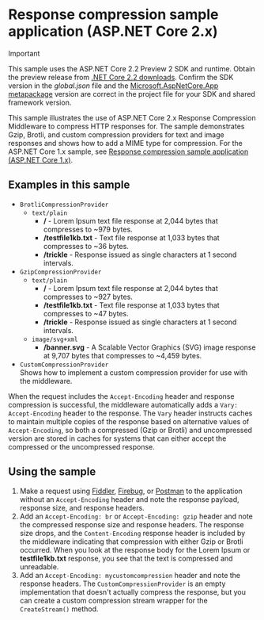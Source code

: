 # Response compression sample application (ASP.NET Core 2.x)

> [!IMPORTANT]
> This sample uses the ASP.NET Core 2.2 Preview 2 SDK and runtime. Obtain the preview release from [.NET Core 2.2 downloads](https://www.microsoft.com/net/download/dotnet-core/2.2). Confirm the SDK version in the *global.json* file and the [Microsoft.AspNetCore.App metapackage](xref:fundamentals/metapackage-app) version are correct in the project file for your SDK and shared framework version.

This sample illustrates the use of ASP.NET Core 2.x Response Compression Middleware to compress HTTP responses for. The sample demonstrates Gzip, Brotli, and custom compression providers for text and image responses and shows how to add a MIME type for compression. For the ASP.NET Core 1.x sample, see [Response compression sample application (ASP.NET Core 1.x)](https://github.com/aspnet/Docs/tree/master/aspnetcore/performance/response-compression/samples/1.x).

## Examples in this sample

* `BrotliCompressionProvider`
  * `text/plain`
    * **/** - Lorem Ipsum text file response at 2,044 bytes that compresses to ~979 bytes.
    * **/testfile1kb.txt** - Text file response at 1,033 bytes that compresses to ~36 bytes.
    * **/trickle** - Response issued as single characters at 1 second intervals.
* `GzipCompressionProvider`
  * `text/plain`
    * **/** - Lorem Ipsum text file response at 2,044 bytes that compresses to ~927 bytes.
    * **/testfile1kb.txt** - Text file response at 1,033 bytes that compresses to ~47 bytes.
    * **/trickle** - Response issued as single characters at 1 second intervals.
  * `image/svg+xml`
    * **/banner.svg** - A Scalable Vector Graphics (SVG) image response at 9,707 bytes that compresses to ~4,459 bytes.
* `CustomCompressionProvider`<br>Shows how to implement a custom compression provider for use with the middleware.

When the request includes the `Accept-Encoding` header and response compression is successful, the middleware automatically adds a `Vary: Accept-Encoding` header to the response. The `Vary` header instructs caches to maintain multiple copies of the response based on alternative values of `Accept-Encoding`, so both a compressed (Gzip or Brotli) and uncompressed version are stored in caches for systems that can either accept the compressed or the uncompressed response.

## Using the sample

1. Make a request using [Fiddler](http://www.telerik.com/fiddler), [Firebug](http://getfirebug.com/), or [Postman](https://www.getpostman.com/) to the application without an `Accept-Encoding` header and note the response payload, response size, and response headers.
1. Add an `Accept-Encoding: br` or `Accept-Encoding: gzip` header and note the compressed response size and response headers. The response size drops, and the `Content-Encoding` response header is included by the middleware indicating that compression with either Gzip or Brotli occurred. When you look at the response body for the Lorem Ipsum or **testfile1kb.txt** response, you see that the text is compressed and unreadable.
1. Add an `Accept-Encoding: mycustomcompression` header and note the response headers. The `CustomCompressionProvider` is an empty implementation that doesn't actually compress the response, but you can create a custom compression stream wrapper for the `CreateStream()` method.
